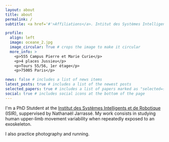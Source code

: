 ```yaml
---
layout: about
title: about
permalink: /
subtitle: <a href='#'>Affiliations</a>. Intitut des Systèmes Intelligents et de Robotique

profile:
  align: left
  image: oceane_2.jpg
  image_circular: True # crops the image to make it circular
  more_info: >
    <p>555 Campus Pierre et Marie Curie</p>
    <p>4 places Jussieu</p>
    <p>Tours 55/56, 1er étage</p>
    <p>75005 Paris</p>

news: false # includes a list of news items
latest_posts: true # includes a list of the newest posts
selected_papers: true # includes a list of papers marked as "selected={true}"
social: true # includes social icons at the bottom of the page
---
```


I'm a PhD Stutdent at the [Institut des Systèmes Intelligents et de Robotique](https://www.isir.upmc.fr/) (ISIR), suppervised by Nathanaël Jarrassé. My work consists in studying human upper-limb movement variability when repeatedly exposed to an exoskeleton.

I also practice photography and running.
